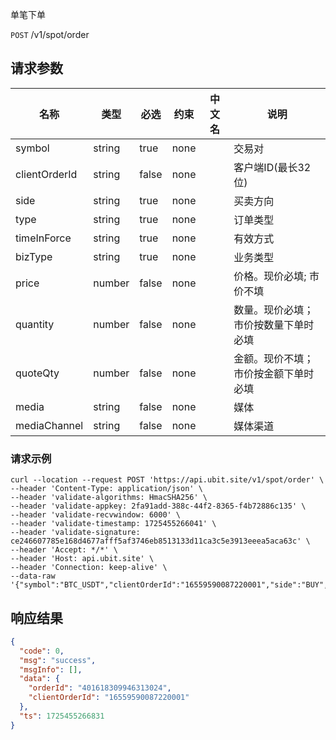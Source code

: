 单笔下单

`POST` /v1/spot/order

## 请求参数

| 名称            | 类型     | 必选    | 约束   | 中文名 | 说明                 |
|---------------|--------|-------|------|-----|--------------------|
| symbol        | string | true  | none |     | 交易对                |
| clientOrderId | string | false | none |     | 客户端ID(最长32位)       |
| side          | string | true  | none |     | 买卖方向               |
| type          | string | true  | none |     | 订单类型               |
| timeInForce   | string | true  | none |     | 有效方式               |
| bizType       | string | true  | none |     | 业务类型               |
| price         | number | false | none |     | 价格。现价必填; 市价不填      |
| quantity      | number | false | none |     | 数量。现价必填；市价按数量下单时必填 |
| quoteQty      | number | false | none |     | 金额。现价不填；市价按金额下单时必填 |
| media         | string | false | none |     | 媒体                 |
| mediaChannel  | string | false | none |     | 媒体渠道               |

### 请求示例

```shell
curl --location --request POST 'https://api.ubit.site/v1/spot/order' \
--header 'Content-Type: application/json' \
--header 'validate-algorithms: HmacSHA256' \
--header 'validate-appkey: 2fa91add-388c-44f2-8365-f4b72886c135' \
--header 'validate-recvwindow: 6000' \
--header 'validate-timestamp: 1725455266041' \
--header 'validate-signature: ce246607785e168d4677afff5af3746eb8513133d11ca3c5e3913eeea5aca63c' \
--header 'Accept: */*' \
--header 'Host: api.ubit.site' \
--header 'Connection: keep-alive' \
--data-raw '{"symbol":"BTC_USDT","clientOrderId":"16559590087220001","side":"BUY","type":"LIMIT","timeInForce":"FOK","bizType":"SPOT","price":40000,"quantity":2,"media":"btok","mediaChannel":"12345"}'
```


## 响应结果

```json
{
  "code": 0,
  "msg": "success",
  "msgInfo": [],
  "data": {
    "orderId": "401618309946313024",
    "clientOrderId": "16559590087220001"
  },
  "ts": 1725455266831
}
```

